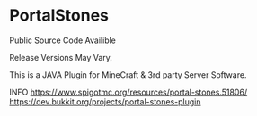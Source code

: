 # PortalStones

Public Source Code Availible

Release Versions May Vary.

This is a JAVA Plugin for MineCraft & 3rd party Server Software.

INFO
https://www.spigotmc.org/resources/portal-stones.51806/
https://dev.bukkit.org/projects/portal-stones-plugin
